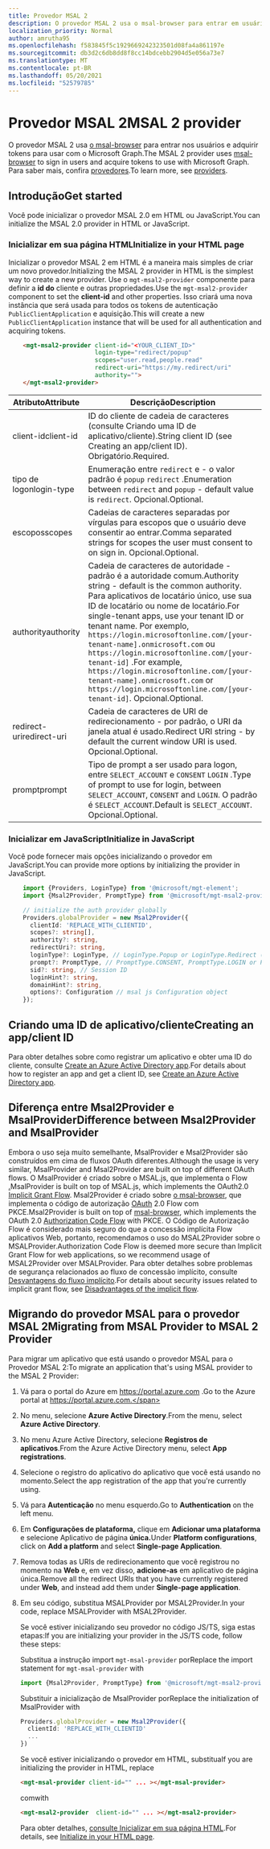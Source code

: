 ```yaml
---
title: Provedor MSAL 2
description: O provedor MSAL 2 usa o msal-browser para entrar em usuários e adquirir tokens para usar com o microsoft Graph
localization_priority: Normal
author: amrutha95
ms.openlocfilehash: f583845f5c1929669242323501d08fa4a861197e
ms.sourcegitcommit: db3d2c6db8dd8f8cc14bdcebb2904d5e056a73e7
ms.translationtype: MT
ms.contentlocale: pt-BR
ms.lasthandoff: 05/20/2021
ms.locfileid: "52579785"
---
```

# <a name="msal-2--provider"></a><span data-ttu-id="7dc76-103">Provedor MSAL 2</span><span class="sxs-lookup"><span data-stu-id="7dc76-103">MSAL 2  provider</span></span>

<span data-ttu-id="7dc76-104">O provedor MSAL 2 usa [o msal-browser](https://github.com/AzureAD/microsoft-authentication-library-for-js/tree/dev/lib/msal-browser) para entrar nos usuários e adquirir tokens para usar com o Microsoft Graph.</span><span class="sxs-lookup"><span data-stu-id="7dc76-104">The MSAL 2 provider uses [msal-browser](https://github.com/AzureAD/microsoft-authentication-library-for-js/tree/dev/lib/msal-browser) to sign in users and acquire tokens to use with Microsoft Graph.</span></span>
<span data-ttu-id="7dc76-105">Para saber mais, confira [provedores](./providers.md).</span><span class="sxs-lookup"><span data-stu-id="7dc76-105">To learn more, see [providers](./providers.md).</span></span>

## <a name="get-started"></a><span data-ttu-id="7dc76-106">Introdução</span><span class="sxs-lookup"><span data-stu-id="7dc76-106">Get started</span></span>

<span data-ttu-id="7dc76-107">Você pode inicializar o provedor MSAL 2.0 em HTML ou JavaScript.</span><span class="sxs-lookup"><span data-stu-id="7dc76-107">You can initialize the MSAL 2.0 provider in HTML or JavaScript.</span></span>

### <a name="initialize-in-your-html-page"></a><span data-ttu-id="7dc76-108">Inicializar em sua página HTML</span><span class="sxs-lookup"><span data-stu-id="7dc76-108">Initialize in your HTML page</span></span>

<span data-ttu-id="7dc76-109">Inicializar o provedor MSAL 2 em HTML é a maneira mais simples de criar um novo provedor.</span><span class="sxs-lookup"><span data-stu-id="7dc76-109">Initializing the MSAL 2 provider in HTML is the simplest way to create a new provider.</span></span> <span data-ttu-id="7dc76-110">Use o `mgt-msal2-provider` componente para definir a **id do** cliente e outras propriedades.</span><span class="sxs-lookup"><span data-stu-id="7dc76-110">Use the `mgt-msal2-provider` component to set the **client-id** and other properties.</span></span> <span data-ttu-id="7dc76-111">Isso criará uma nova instância que será usada para todos os tokens de autenticação `PublicClientApplication` e aquisição.</span><span class="sxs-lookup"><span data-stu-id="7dc76-111">This will create a new `PublicClientApplication` instance that will be used for all authentication and acquiring tokens.</span></span>

```html
    <mgt-msal2-provider client-id="<YOUR_CLIENT_ID>"
                        login-type="redirect/popup" 
                        scopes="user.read,people.read" 
                        redirect-uri="https://my.redirect/uri" 
                        authority=""> 
    </mgt-msal2-provider> 
```

| <span data-ttu-id="7dc76-112">Atributo</span><span class="sxs-lookup"><span data-stu-id="7dc76-112">Attribute</span></span>    | <span data-ttu-id="7dc76-113">Descrição</span><span class="sxs-lookup"><span data-stu-id="7dc76-113">Description</span></span>                                                                                                                                                                                                                                                           |
|--------------|-----------------------------------------------------------------------------------------------------------------------------------------------------------------------------------------------------------------------------------------------------------------------|
| <span data-ttu-id="7dc76-114">client-id</span><span class="sxs-lookup"><span data-stu-id="7dc76-114">client-id</span></span>    | <span data-ttu-id="7dc76-115">ID do cliente de cadeia de caracteres (consulte Criando uma ID de aplicativo/cliente).</span><span class="sxs-lookup"><span data-stu-id="7dc76-115">String client ID (see Creating an app/client ID).</span></span> <span data-ttu-id="7dc76-116">Obrigatório.</span><span class="sxs-lookup"><span data-stu-id="7dc76-116">Required.</span></span>                                                                                                                                                                                                           |
| <span data-ttu-id="7dc76-117">tipo de logon</span><span class="sxs-lookup"><span data-stu-id="7dc76-117">login-type</span></span>   | <span data-ttu-id="7dc76-118">Enumeração entre `redirect` e - o valor padrão é `popup` `redirect` .</span><span class="sxs-lookup"><span data-stu-id="7dc76-118">Enumeration between `redirect` and `popup` - default value is `redirect`.</span></span> <span data-ttu-id="7dc76-119">Opcional.</span><span class="sxs-lookup"><span data-stu-id="7dc76-119">Optional.</span></span>                                                                                                                                                                                   |
| <span data-ttu-id="7dc76-120">escopos</span><span class="sxs-lookup"><span data-stu-id="7dc76-120">scopes</span></span>       | <span data-ttu-id="7dc76-121">Cadeias de caracteres separadas por vírgulas para escopos que o usuário deve consentir ao entrar.</span><span class="sxs-lookup"><span data-stu-id="7dc76-121">Comma separated strings for scopes the user must consent to on sign in.</span></span> <span data-ttu-id="7dc76-122">Opcional.</span><span class="sxs-lookup"><span data-stu-id="7dc76-122">Optional.</span></span>                                                                                                                                                                                     |
| <span data-ttu-id="7dc76-123">authority</span><span class="sxs-lookup"><span data-stu-id="7dc76-123">authority</span></span>    | <span data-ttu-id="7dc76-124">Cadeia de caracteres de autoridade - padrão é a autoridade comum.</span><span class="sxs-lookup"><span data-stu-id="7dc76-124">Authority string - default is the common authority.</span></span> <span data-ttu-id="7dc76-125">Para aplicativos de locatário único, use sua ID de locatário ou nome de locatário.</span><span class="sxs-lookup"><span data-stu-id="7dc76-125">For single-tenant apps, use your tenant ID or tenant name.</span></span> <span data-ttu-id="7dc76-126">Por exemplo, `https://login.microsoftonline.com/[your-tenant-name].onmicrosoft.com` ou `https://login.microsoftonline.com/[your-tenant-id]` .</span><span class="sxs-lookup"><span data-stu-id="7dc76-126">For example, `https://login.microsoftonline.com/[your-tenant-name].onmicrosoft.com` or `https://login.microsoftonline.com/[your-tenant-id]`.</span></span> <span data-ttu-id="7dc76-127">Opcional.</span><span class="sxs-lookup"><span data-stu-id="7dc76-127">Optional.</span></span> |
| <span data-ttu-id="7dc76-128">redirect-uri</span><span class="sxs-lookup"><span data-stu-id="7dc76-128">redirect-uri</span></span> | <span data-ttu-id="7dc76-129">Cadeia de caracteres de URI de redirecionamento - por padrão, o URI da janela atual é usado.</span><span class="sxs-lookup"><span data-stu-id="7dc76-129">Redirect URI string - by default the current window URI is used.</span></span> <span data-ttu-id="7dc76-130">Opcional.</span><span class="sxs-lookup"><span data-stu-id="7dc76-130">Optional.</span></span>                                                                                                                                                                                            |
| <span data-ttu-id="7dc76-131">prompt</span><span class="sxs-lookup"><span data-stu-id="7dc76-131">prompt</span></span>       | <span data-ttu-id="7dc76-132">Tipo de prompt a ser usado para logon, entre ```SELECT_ACCOUNT``` e ```CONSENT``` ```LOGIN``` .</span><span class="sxs-lookup"><span data-stu-id="7dc76-132">Type of prompt to use for login, between ```SELECT_ACCOUNT```, ```CONSENT``` and ```LOGIN```.</span></span> <span data-ttu-id="7dc76-133">O padrão é ```SELECT_ACCOUNT```.</span><span class="sxs-lookup"><span data-stu-id="7dc76-133">Default is ```SELECT_ACCOUNT```.</span></span> <span data-ttu-id="7dc76-134">Opcional.</span><span class="sxs-lookup"><span data-stu-id="7dc76-134">Optional.</span></span>

### <a name="initialize-in-javascript"></a><span data-ttu-id="7dc76-135">Inicializar em JavaScript</span><span class="sxs-lookup"><span data-stu-id="7dc76-135">Initialize in JavaScript</span></span>

<span data-ttu-id="7dc76-136">Você pode fornecer mais opções inicializando o provedor em JavaScript.</span><span class="sxs-lookup"><span data-stu-id="7dc76-136">You can provide more options by initializing the provider in JavaScript.</span></span>

```ts
    import {Providers, LoginType} from '@microsoft/mgt-element';
    import {Msal2Provider, PromptType} from '@microsoft/mgt-msal2-provider';

    // initialize the auth provider globally
    Providers.globalProvider = new Msal2Provider({
      clientId: 'REPLACE_WITH_CLIENTID',
      scopes?: string[],
      authority?: string,
      redirectUri?: string,
      loginType?: LoginType, // LoginType.Popup or LoginType.Redirect (redirect is default)
      prompt?: PromptType, // PromptType.CONSENT, PromptType.LOGIN or PromptType.SELECT_ACCOUNT
      sid?: string, // Session ID
      loginHint?: string,
      domainHint?: string,
      options?: Configuration // msal js Configuration object
    });
```

## <a name="creating-an-appclient-id"></a><span data-ttu-id="7dc76-137">Criando uma ID de aplicativo/cliente</span><span class="sxs-lookup"><span data-stu-id="7dc76-137">Creating an app/client ID</span></span>

<span data-ttu-id="7dc76-138">Para obter detalhes sobre como registrar um aplicativo e obter uma ID do cliente, consulte [Create an Azure Active Directory app](../get-started/add-aad-app-registration.md).</span><span class="sxs-lookup"><span data-stu-id="7dc76-138">For details about how to register an app and get a client ID, see [Create an Azure Active Directory app](../get-started/add-aad-app-registration.md).</span></span>

## <a name="difference-between-msal2provider-and-msalprovider"></a><span data-ttu-id="7dc76-139">Diferença entre Msal2Provider e MsalProvider</span><span class="sxs-lookup"><span data-stu-id="7dc76-139">Difference between Msal2Provider and MsalProvider</span></span>
<span data-ttu-id="7dc76-140">Embora o uso seja muito semelhante, MsalProvider e Msal2Provider são construídos em cima de fluxos OAuth diferentes.</span><span class="sxs-lookup"><span data-stu-id="7dc76-140">Although the usage is very similar, MsalProvider and Msal2Provider are built on top of different OAuth flows.</span></span> <span data-ttu-id="7dc76-141">O MsalProvider é criado sobre o MSAL.js, que implementa o Flow [.](/azure/active-directory/develop/v2-oauth2-implicit-grant-flow)</span><span class="sxs-lookup"><span data-stu-id="7dc76-141">MsalProvider is built on top of MSAL.js, which implements the OAuth2.0 [Implicit Grant Flow](/azure/active-directory/develop/v2-oauth2-implicit-grant-flow).</span></span> <span data-ttu-id="7dc76-142">Msal2Provider é criado sobre [o msal-browser](https://github.com/AzureAD/microsoft-authentication-library-for-js/tree/dev/lib/msal-browser), que implementa o código de autorização [OAuth](/azure/active-directory/develop/v2-oauth2-auth-code-flow) 2.0 Flow com PKCE.</span><span class="sxs-lookup"><span data-stu-id="7dc76-142">Msal2Provider is built on top of [msal-browser](https://github.com/AzureAD/microsoft-authentication-library-for-js/tree/dev/lib/msal-browser), which implements the OAuth 2.0 [Authorization Code Flow](/azure/active-directory/develop/v2-oauth2-auth-code-flow) with PKCE.</span></span>
<span data-ttu-id="7dc76-143">O Código de Autorização Flow é considerado mais seguro do que a concessão implícita Flow aplicativos Web, portanto, recomendamos o uso do MSAL2Provider sobre o MSALProvider.</span><span class="sxs-lookup"><span data-stu-id="7dc76-143">Authorization Code Flow is deemed more secure than Implicit Grant Flow for web applications, so we recommend usage of MSAL2Provider over MSALProvider.</span></span> <span data-ttu-id="7dc76-144">Para obter detalhes sobre problemas de segurança relacionados ao fluxo de concessão implícito, consulte [Desvantagens do fluxo implícito](https://tools.ietf.org/html/draft-ietf-oauth-browser-based-apps-04#section-9.8.6).</span><span class="sxs-lookup"><span data-stu-id="7dc76-144">For details about security issues related to implicit grant flow, see [Disadvantages of the implicit flow](https://tools.ietf.org/html/draft-ietf-oauth-browser-based-apps-04#section-9.8.6).</span></span>

## <a name="migrating-from-msal-provider-to-msal-2-provider"></a><span data-ttu-id="7dc76-145">Migrando do provedor MSAL para o provedor MSAL 2</span><span class="sxs-lookup"><span data-stu-id="7dc76-145">Migrating from MSAL Provider to MSAL 2 Provider</span></span>
<span data-ttu-id="7dc76-146">Para migrar um aplicativo que está usando o provedor MSAL para o Provedor MSAL 2:</span><span class="sxs-lookup"><span data-stu-id="7dc76-146">To migrate an application that's using MSAL provider to the MSAL 2 Provider:</span></span>
1. <span data-ttu-id="7dc76-147">Vá para o portal do Azure em https://portal.azure.com .</span><span class="sxs-lookup"><span data-stu-id="7dc76-147">Go to the Azure portal at https://portal.azure.com.</span></span>
1. <span data-ttu-id="7dc76-148">No menu, selecione **Azure Active Directory**.</span><span class="sxs-lookup"><span data-stu-id="7dc76-148">From the menu, select **Azure Active Directory**.</span></span>
1. <span data-ttu-id="7dc76-149">No menu Azure Active Directory, selecione **Registros de aplicativos**.</span><span class="sxs-lookup"><span data-stu-id="7dc76-149">From the Azure Active Directory menu, select **App registrations**.</span></span>
1. <span data-ttu-id="7dc76-150">Selecione o registro do aplicativo do aplicativo que você está usando no momento.</span><span class="sxs-lookup"><span data-stu-id="7dc76-150">Select the app registration of the app that you're currently using.</span></span> 
1. <span data-ttu-id="7dc76-151">Vá para **Autenticação** no menu esquerdo.</span><span class="sxs-lookup"><span data-stu-id="7dc76-151">Go to **Authentication** on the left menu.</span></span>
1. <span data-ttu-id="7dc76-152">Em **Configurações de plataforma,** clique em **Adicionar uma plataforma** e selecione Aplicativo de página **única.**</span><span class="sxs-lookup"><span data-stu-id="7dc76-152">Under **Platform configurations**, click on **Add a platform** and select **Single-page Application**.</span></span>
1. <span data-ttu-id="7dc76-153">Remova todas as URIs de redirecionamento que você registrou no momento na **Web** e, em vez disso, **adicione-as** em aplicativo de página única.</span><span class="sxs-lookup"><span data-stu-id="7dc76-153">Remove all the redirect URIs that you have currently registered under **Web**, and instead add them under **Single-page application**.</span></span>
1. <span data-ttu-id="7dc76-154">Em seu código, substitua MSALProvider por MSAL2Provider.</span><span class="sxs-lookup"><span data-stu-id="7dc76-154">In your code, replace MSALProvider with MSAL2Provider.</span></span>

    <span data-ttu-id="7dc76-155">Se você estiver inicializando seu provedor no código JS/TS, siga estas etapas:</span><span class="sxs-lookup"><span data-stu-id="7dc76-155">If you are initializing your provider in the JS/TS code, follow these steps:</span></span>
    
    <span data-ttu-id="7dc76-156">Substitua a instrução import ```mgt-msal-provider``` por</span><span class="sxs-lookup"><span data-stu-id="7dc76-156">Replace the import statement for ```mgt-msal-provider``` with</span></span> 
    ```ts 
    import {Msal2Provider, PromptType} from '@microsoft/mgt-msal2-provider';
    ```

    <span data-ttu-id="7dc76-157">Substituir a inicialização de MsalProvider por</span><span class="sxs-lookup"><span data-stu-id="7dc76-157">Replace the initialization of MsalProvider with</span></span>
    ```ts
    Providers.globalProvider = new Msal2Provider({ 
      clientId: 'REPLACE_WITH_CLIENTID'
      ...
    })
    ```
    <span data-ttu-id="7dc76-158">Se você estiver inicializando o provedor em HTML, substitua</span><span class="sxs-lookup"><span data-stu-id="7dc76-158">If you are initializing the provider in HTML, replace</span></span> 
    ```html
    <mgt-msal-provider client-id="" ... ></mgt-msal-provider>
    ``` 
    <span data-ttu-id="7dc76-159">com</span><span class="sxs-lookup"><span data-stu-id="7dc76-159">with</span></span> 
    ```html
    <mgt-msal2-provider  client-id="" ... ></mgt-msal2-provider>
     ```
    <span data-ttu-id="7dc76-160">Para obter detalhes, [consulte Inicializar em sua página HTML](#initialize-in-your-html-page).</span><span class="sxs-lookup"><span data-stu-id="7dc76-160">For details, see [Initialize in your HTML page](#initialize-in-your-html-page).</span></span>
